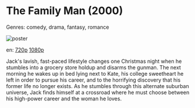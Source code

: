 # The Family Man (2000)

Genres: comedy, drama, fantasy, romance

![poster](http://image.tmdb.org/t/p/w500/9iyQxVjLgFW0ztYKRxnEFtpVTSw.jpg)

en:
  [720p](magnet:?xt=urn:btih:061FC9F349ABDA031752EE3D49CE1C9854515994&tr=udp://glotorrents.pw:6969/announce&tr=udp://tracker.opentrackr.org:1337/announce&tr=udp://torrent.gresille.org:80/announce&tr=udp://tracker.openbittorrent.com:80&tr=udp://tracker.coppersurfer.tk:6969&tr=udp://tracker.leechers-paradise.org:6969&tr=udp://p4p.arenabg.ch:1337&tr=udp://tracker.internetwarriors.net:1337)
  [1080p](magnet:?xt=urn:btih:B8B42E6CB4946746CBBD261FD43AB8DE9F90D277&tr=udp://glotorrents.pw:6969/announce&tr=udp://tracker.opentrackr.org:1337/announce&tr=udp://torrent.gresille.org:80/announce&tr=udp://tracker.openbittorrent.com:80&tr=udp://tracker.coppersurfer.tk:6969&tr=udp://tracker.leechers-paradise.org:6969&tr=udp://p4p.arenabg.ch:1337&tr=udp://tracker.internetwarriors.net:1337)
  


Jack's lavish, fast-paced lifestyle changes one Christmas night when he stumbles into a grocery store holdup and disarms the gunman. The next morning he wakes up in bed lying next to Kate, his college sweetheart he left in order to pursue his career, and to the horrifying discovery that his former life no longer exists. As he stumbles through this alternate suburban universe, Jack finds himself at a crossroad where he must choose between his high-power career and the woman he loves.